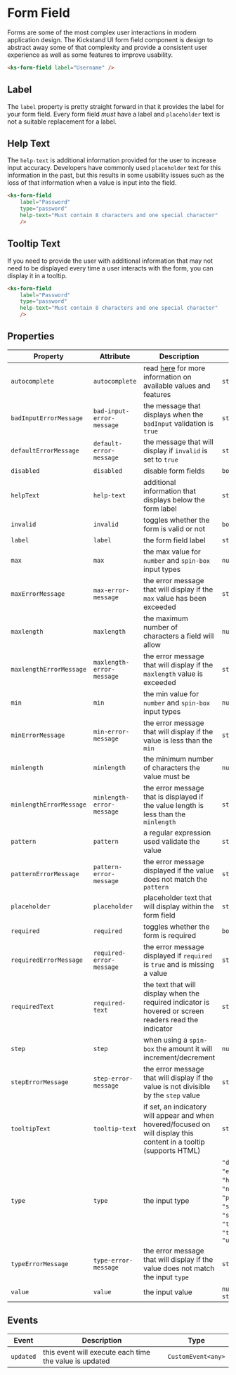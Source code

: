 # Form Field

Forms are some of the most complex user interactions in modern application design. The Kickstand UI form field component is design to abstract away some of that complexity and provide a consistent user experience as well as some features to improve usability.

<div class="my-xl">
    <ks-form-field label="Username" />
</div>

```html
<ks-form-field label="Username" />
```

## Label

The `label` property is pretty straight forward in that it provides the label for your form field. Every form field _must_ have a label and `placeholder` text is not a suitable replacement for a label.

## Help Text

The `help-text` is additional information provided for the user to increase input accuracy. Developers have commonly used `placeholder` text for this information in the past, but this results in some usability issues such as the loss of that information when a value is input into the field.

<div class="my-xl">
    <ks-form-field
        label="Password"
        type="password"
        help-text="Must contain 8 characters and one special character"
        />
</div>

```html
<ks-form-field
    label="Password"
    type="password"
    help-text="Must contain 8 characters and one special character"
    />
```

## Tooltip Text

If you need to provide the user with additional information that may not need to be displayed every time a user interacts with the form, you can display it in a tooltip.

<div class="my-xl">
    <ks-form-field
        label="Phone Number"
        type="tel"
        tooltip-text="Used for password recovery"
        />
</div>

```html
<ks-form-field
    label="Password"
    type="password"
    help-text="Must contain 8 characters and one special character"
    />
```

## Properties

| Property       | Attribute       | Description | Type                                                                                                            | Default      |
| -------------- | --------------- | ----------- | --------------------------------------------------------------------------------------------------------------- | ------------ |
| `autocomplete`          | `autocomplete`            | read [here](https://developer.mozilla.org/en-US/docs/Web/HTML/Attributes/autocomplete#Values) for more information on available values and features            | `string`                                                                                          | `on`                                                                             |
| `badInputErrorMessage`  | `bad-input-error-message` | the message that displays when the `badInput` validation is `true`            | `string`                                                                                          | `There was a problem processing your value.`                                           |
| `defaultErrorMessage`   | `default-error-message`   | the message that will display if `invalid` is set to `true`            | `string`                                                                                          | `The value entered is not valid.`                                                     |
| `disabled`     | `disabled`      | disable form fields            | `boolean`                                                                                                       | `undefined`  |
| `helpText`     | `help-text`     | additional information that displays below the form label            | `string`                                                                                                        | `undefined`  |
| `invalid`      | `invalid`       | toggles whether the form is valid or not            | `boolean`                                                                                                       | `false`      |
| `label`        | `label`         | the form field label            | `string`                                                                                                        | `undefined`  |
| `max`          | `max`           | the max value for `number` and `spin-box` input types            | `number`                                                                                                        | `undefined`  |
| `maxErrorMessage`       | `max-error-message`       | the error message that will display if the `max` value has been exceeded            | `string`                                                                                          | `Your value must be no greater than {max}.`                                     |
| `maxlength`             | `maxlength`               | the maximum number of characters a field will allow            | `number`                                                                                          | `undefined`                                                                             |
| `maxlengthErrorMessage` | `maxlength-error-message` | the error message that will display if the `maxlength` value is exceeded            | `string`                                                                                          | `Your value must be less than {maxlength} characters.`                          |
| `min`          | `min`           | the min value for `number` and `spin-box` input types            | `number`                                                                                                        | `undefined`  |
| `minErrorMessage`       | `min-error-message`       | the error message that will display if the value is less than the `min`            | `string`                                                                                          | `Your value must be no less than {min}.`                                        |
| `minlength`             | `minlength`               | the minimum number of characters the value must be            | `number`                                                                                          | `undefined`                                                                             |
| `minlengthErrorMessage` | `minlength-error-message` | the error message that is displayed if the value length is less than the `minlength`            | `string`                                                                                          | `Your value must be greater than {minlength} characters.`    |
| `pattern`               | `pattern`                 | a regular expression used validate the value            | `string`                                                                                          | `undefined`                                                                             |
| `patternErrorMessage`   | `pattern-error-message`   | the error message displayed if the value does not match the `pattern`            | `string`                                                                                          | `There was a problem processing the value.`                                           |
| `placeholder`  | `placeholder`   | placeholder text that will display within the form field            | `string`                                                                                                        | `undefined`  |
| `required`     | `required`      | toggles whether the form is required            | `boolean`                                                                                                       | `undefined`  |
| `requiredErrorMessage`  | `required-error-message`  | the error message displayed if `required` is `true` and is missing a value            | `string`                                                                                          | `This field is required.`                                                            |
| `requiredText` | `required-text` | the text that will display when the required indicator is hovered or screen readers read the indicator            | `string`                                                                                                        | `'Required'` |
| `step`         | `step`          | when using a `spin-box` the amount it will increment/decrement            | `number`                                                                                                        | `undefined`  |
| `stepErrorMessage`  | `step-error-message`  | the error message that will display if the value is not divisible by the `step` value            | `string`                                                                                          | `This field is required.`                                                            |
| `tooltipText`  | `tooltip-text`  | if set, an indicatory will appear and when hovered/focused on will display this content in a tooltip (supports HTML)           | `string`                                                                                                        | `undefined`  |
| `type`         | `type`          | the input type            | `"date"`, `"email"`, `"hidden"`, `"number"`, `"password"`, `"search"`, `"spin-box"`, `"tel"`, `"text"`, or `"url"` | `'text'`     |
| `typeErrorMessage`      | `type-error-message`      | the error message that will display if the value does not match the input `type`            | `string`                                                                                          | `Your value must be a valid {type}.` |
| `value`        | `value`         | the input value            | `number` or `string`                                                                                              | `''`         |

## Events

| Event     | Description | Type               |
| --------- | ----------- | ------------------ |
| `updated` | this event will execute each time the value is updated            | `CustomEvent<any>` |
